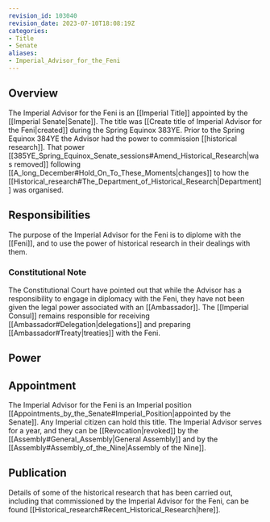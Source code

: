 ```yaml
---
revision_id: 103040
revision_date: 2023-07-10T18:08:19Z
categories:
- Title
- Senate
aliases:
- Imperial_Advisor_for_the_Feni
---
```


## Overview
The Imperial Advisor for the Feni is an [[Imperial Title]] appointed by the [[Imperial Senate|Senate]]. The title was [[Create title of Imperial Advisor for the Feni|created]] during the Spring Equinox 383YE. Prior to the Spring Equinox 384YE the Advisor had the power to commission [[historical research]]. That power [[385YE_Spring_Equinox_Senate_sessions#Amend_Historical_Research|was removed]] following [[A_long_December#Hold_On_To_These_Moments|changes]] to how the [[Historical_research#The_Department_of_Historical_Research|Department]] was organised.

## Responsibilities
The purpose of the Imperial Advisor for the Feni is to diplome with the [[Feni]], and to use the power of historical research in their dealings with them.
### Constitutional Note
The Constitutional Court have pointed out that while the Advisor has a responsibility to engage in diplomacy with the Feni, they have not been given the legal power associated with an [[Ambassador]]. The [[Imperial Consul]] remains responsible for receiving [[Ambassador#Delegation|delegations]] and preparing [[Ambassador#Treaty|treaties]] with the Feni.
## Power
## Appointment
The Imperial Advisor for the Feni is an Imperial position [[Appointments_by_the_Senate#Imperial_Position|appointed by the Senate]]. Any Imperial citizen can hold this title. The Imperial Advisor serves for a year, and they can be [[Revocation|revoked]] by the [[Assembly#General_Assembly|General Assembly]] and by the [[Assembly#Assembly_of_the_Nine|Assembly of the Nine]].

## Publication
Details of some of the historical research that has been carried out, including that commissioned by the Imperial Advisor for the Feni, can be found [[Historical_research#Recent_Historical_Research|here]].



